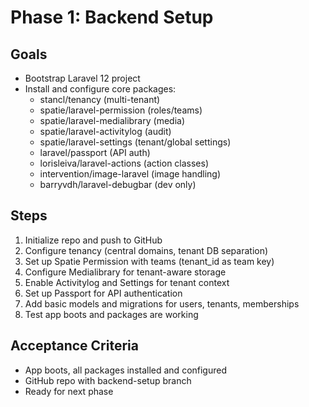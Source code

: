 # Phase 1: Backend Setup

## Goals
- Bootstrap Laravel 12 project
- Install and configure core packages:
  - stancl/tenancy (multi-tenant)
  - spatie/laravel-permission (roles/teams)
  - spatie/laravel-medialibrary (media)
  - spatie/laravel-activitylog (audit)
  - spatie/laravel-settings (tenant/global settings)
  - laravel/passport (API auth)
  - lorisleiva/laravel-actions (action classes)
  - intervention/image-laravel (image handling)
  - barryvdh/laravel-debugbar (dev only)

## Steps
1. Initialize repo and push to GitHub
2. Configure tenancy (central domains, tenant DB separation)
3. Set up Spatie Permission with teams (tenant_id as team key)
4. Configure Medialibrary for tenant-aware storage
5. Enable Activitylog and Settings for tenant context
6. Set up Passport for API authentication
7. Add basic models and migrations for users, tenants, memberships
8. Test app boots and packages are working

## Acceptance Criteria
- App boots, all packages installed and configured
- GitHub repo with backend-setup branch
- Ready for next phase
